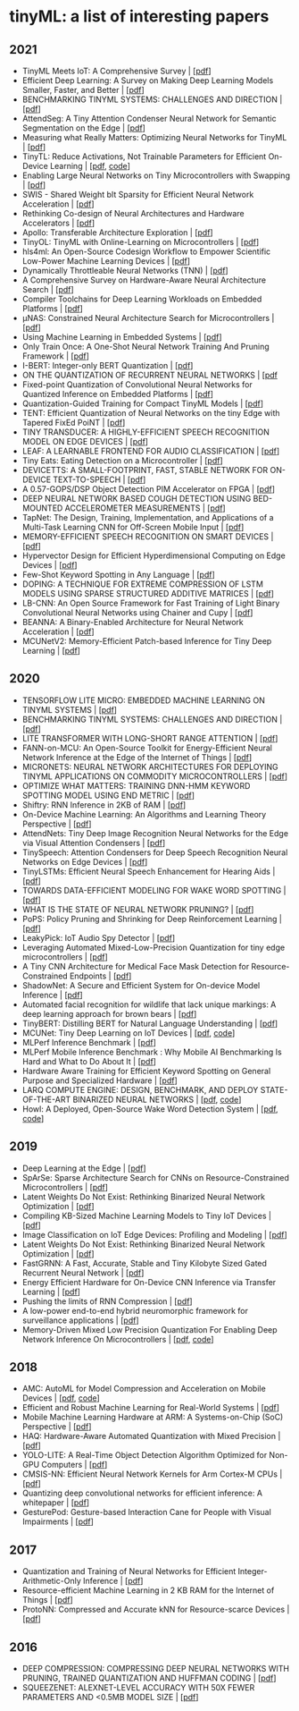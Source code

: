 # tinyML: a list of interesting papers #

## 2021
- TinyML Meets IoT: A Comprehensive Survey | [[pdf](https://reader.elsevier.com/reader/sd/pii/S2542660521001025?token=7437F3807296BF659C22AAAF6E69976E84ADA5B14EA87C9CFE5006DCBD34F4F4D5DD580E42B117D3729B78485AC6624B&originRegion=eu-west-1&originCreation=20211110091753)]
- Efficient Deep Learning: A Survey on Making Deep Learning Models Smaller, Faster, and Better | [[pdf](https://arxiv.org/pdf/2106.08962.pdf)]
- BENCHMARKING TINYML SYSTEMS: CHALLENGES AND DIRECTION | [[pdf](https://arxiv.org/pdf/2003.04821.pdf)]
- AttendSeg: A Tiny Attention Condenser Neural Network for Semantic Segmentation on the Edge | [[pdf](https://arxiv.org/pdf/2104.14623.pdf)]
- Measuring what Really Matters: Optimizing Neural Networks for TinyML | [[pdf](https://arxiv.org/pdf/2104.10645.pdf)]
- TinyTL: Reduce Activations, Not Trainable Parameters for Efficient On-Device Learning | [[pdf](https://arxiv.org/pdf/2007.11622.pdf), [code](https://github.com/mit-han-lab/tinyml/tree/master/tinytl)]
- Enabling Large Neural Networks on Tiny Microcontrollers with Swapping | [[pdf](https://arxiv.org/pdf/2101.08744.pdf)]
- SWIS - Shared Weight bIt Sparsity for Efficient Neural Network Acceleration | [[pdf](https://arxiv.org/pdf/2103.01308.pdf)]
- Rethinking Co-design of Neural Architectures and Hardware Accelerators | [[pdf](https://arxiv.org/pdf/2102.08619.pdf)]
- Apollo: Transferable Architecture Exploration | [[pdf](https://arxiv.org/pdf/2102.01723.pdf)]
- TinyOL: TinyML with Online-Learning on Microcontrollers | [[pdf](https://arxiv.org/pdf/2103.08295.pdf)]
- hls4ml: An Open-Source Codesign Workflow to Empower Scientific Low-Power Machine Learning Devices | [[pdf](https://arxiv.org/pdf/2103.05579.pdf)]
- Dynamically Throttleable Neural Networks (TNN) | [[pdf](https://arxiv.org/pdf/2011.02836.pdf)]
- A Comprehensive Survey on Hardware-Aware Neural Architecture Search | [[pdf](https://arxiv.org/pdf/2101.09336.pdf)]
- Compiler Toolchains for Deep Learning Workloads on Embedded Platforms | [[pdf](https://arxiv.org/pdf/2104.04576.pdf)]
- μNAS: Constrained Neural Architecture Search for Microcontrollers | [[pdf](https://dl.acm.org/doi/pdf/10.1145/3437984.3458836?utm_content=167905304&utm_medium=social&utm_source=linkedin&hss_channel=lcp-19239958)]
- Using Machine Learning in Embedded Systems | [[pdf](https://www.tiriasresearch.com/wp-content/uploads/2021/05/Using-Machine-Learning-in-Embedded-Systems.pdf)]
- Only Train Once: A One-Shot Neural Network Training And Pruning Framework | [[pdf](https://arxiv.org/pdf/2107.07467.pdf)]
- I-BERT: Integer-only BERT Quantization | [[pdf](https://arxiv.org/pdf/2101.01321.pdf)]
- ON THE QUANTIZATION OF RECURRENT NEURAL NETWORKS | [[pdf](https://arxiv.org/pdf/2101.05453.pdf)
- Fixed-point Quantization of Convolutional Neural Networks for Quantized Inference on Embedded Platforms | [[pdf](https://arxiv.org/pdf/2102.02147.pdf)]
- Quantization-Guided Training for Compact TinyML Models | [[pdf](https://arxiv.org/pdf/2103.06231.pdf)]
- TENT: Efficient Quantization of Neural Networks on the tiny Edge with Tapered FixEd PoiNT | [[pdf](https://arxiv.org/pdf/2104.02233.pdf)]
- TINY TRANSDUCER: A HIGHLY-EFFICIENT SPEECH RECOGNITION MODEL ON EDGE DEVICES | [[pdf](https://arxiv.org/pdf/2101.06856.pdf)]
- LEAF: A LEARNABLE FRONTEND FOR AUDIO CLASSIFICATION | [[pdf](https://arxiv.org/pdf/2101.08596.pdf)]
- Tiny Eats: Eating Detection on a Microcontroller | [[pdf](https://arxiv.org/pdf/2003.06699.pdf)]
- DEVICETTS: A SMALL-FOOTPRINT, FAST, STABLE NETWORK FOR ON-DEVICE TEXT-TO-SPEECH | [[pdf](https://arxiv.org/pdf/2010.15311.pdf)]
- A 0.57-GOPS/DSP Object Detection PIM Accelerator on FPGA | [[pdf](https://dl.acm.org/doi/pdf/10.1145/3394885.3431659)]
- DEEP NEURAL NETWORK BASED COUGH DETECTION USING BED-MOUNTED ACCELEROMETER MEASUREMENTS | [[pdf](https://arxiv.org/pdf/2102.04997.pdf)]
- TapNet: The Design, Training, Implementation, and Applications of a Multi-Task Learning CNN for Off-Screen Mobile Input | [[pdf](https://arxiv.org/pdf/2102.09087.pdf)]
- MEMORY-EFFICIENT SPEECH RECOGNITION ON SMART DEVICES | [[pdf](https://arxiv.org/pdf/2102.11531.pdf)]
- Hypervector Design for Efficient Hyperdimensional Computing on Edge Devices  | [[pdf](https://arxiv.org/pdf/2103.06709.pdf)]
- Few-Shot Keyword Spotting in Any Language | [[pdf](https://arxiv.org/pdf/2104.01454.pdf)]
- DOPING: A TECHNIQUE FOR EXTREME COMPRESSION OF LSTM MODELS USING SPARSE STRUCTURED ADDITIVE MATRICES | [[pdf](https://proceedings.mlsys.org/paper/2021/file/a3f390d88e4c41f2747bfa2f1b5f87db-Paper.pdf)]
- LB-CNN: An Open Source Framework for Fast Training of Light Binary Convolutional Neural Networks using Chainer and Cupy | [[pdf](https://arxiv.org/pdf/2106.15350.pdf)]
- BEANNA: A Binary-Enabled Architecture for Neural Network Acceleration | [[pdf](https://arxiv.org/pdf/2108.02313.pdf)]
- MCUNetV2: Memory-Efficient Patch-based Inference for Tiny Deep Learning | [[pdf](https://arxiv.org/pdf/2110.15352.pdf)]

## 2020
- TENSORFLOW LITE MICRO: EMBEDDED MACHINE LEARNING ON TINYML SYSTEMS | [[pdf](https://arxiv.org/pdf/2010.08678v2.pdf)]
- BENCHMARKING TINYML SYSTEMS: CHALLENGES AND DIRECTION | [[pdf](https://arxiv.org/pdf/2003.04821v3.pdf)]
- LITE TRANSFORMER WITH LONG-SHORT RANGE ATTENTION | [[pdf](https://arxiv.org/pdf/2004.11886.pdf)]
- FANN-on-MCU: An Open-Source Toolkit for
Energy-Efficient Neural Network Inference at the
Edge of the Internet of Things | [[pdf](https://arxiv.org/pdf/1911.03314.pdf)]
- MICRONETS: NEURAL NETWORK ARCHITECTURES FOR DEPLOYING TINYML APPLICATIONS ON COMMODITY MICROCONTROLLERS | [[pdf](https://arxiv.org/pdf/2010.11267v2.pdf)]
- OPTIMIZE WHAT MATTERS: TRAINING DNN-HMM KEYWORD SPOTTING MODEL USING END METRIC | [[pdf](https://arxiv.org/pdf/2011.01151.pdf)]
- Shiftry: RNN Inference in 2KB of RAM | [[pdf](https://www.microsoft.com/en-us/research/uploads/prod/2020/10/oopsla20main-p230-p-aba27a6-48263M-final.pdf)]
- On-Device Machine Learning: An Algorithms and Learning Theory Perspective | [[pdf](https://arxiv.org/pdf/1911.00623.pdf)]
- AttendNets: Tiny Deep Image Recognition Neural Networks for the Edge via Visual Attention Condensers | [[pdf](https://arxiv.org/pdf/2009.14385v1.pdf)]
- TinySpeech: Attention Condensers for Deep Speech Recognition Neural Networks on Edge Devices | [[pdf](https://arxiv.org/pdf/2008.04245v6.pdf)]
- TinyLSTMs: Efficient Neural Speech Enhancement for Hearing Aids | [[pdf](https://arxiv.org/pdf/2005.11138.pdf)]
- TOWARDS DATA-EFFICIENT MODELING FOR WAKE WORD SPOTTING | [[pdf](https://arxiv.org/pdf/2010.06659.pdf)]
- WHAT IS THE STATE OF NEURAL NETWORK PRUNING? | [[pdf](https://arxiv.org/pdf/2003.03033.pdf)]
- PoPS: Policy Pruning and Shrinking for Deep Reinforcement Learning | [[pdf](https://arxiv.org/pdf/2001.05012.pdf)]
- LeakyPick: IoT Audio Spy Detector | [[pdf](https://arxiv.org/pdf/2007.00500.pdf)]
- Leveraging Automated Mixed-Low-Precision Quantization for tiny edge microcontrollers | [[pdf](https://arxiv.org/pdf/2008.05124.pdf)]
- A Tiny CNN Architecture for Medical Face Mask Detection for Resource-Constrained Endpoints | [[pdf](https://arxiv.org/pdf/2011.14858.pdf)]
- ShadowNet: A Secure and Efficient System for On-device Model Inference | [[pdf](https://arxiv.org/pdf/2011.05905.pdf)]
- Automated facial recognition for wildlife that lack unique markings: A deep learning approach for brown bears | [[pdf](https://onlinelibrary.wiley.com/doi/epdf/10.1002/ece3.6840)]
- TinyBERT: Distilling BERT for Natural Language Understanding | [[pdf](https://arxiv.org/pdf/1909.10351.pdf)]
- MCUNet: Tiny Deep Learning on IoT Devices | [[pdf](https://arxiv.org/abs/2007.10319), [code](https://github.com/mit-han-lab/mcunet)]
- MLPerf Inference Benchmark | [[pdf](https://arxiv.org/pdf/1911.02549.pdf)]
- MLPerf Mobile Inference Benchmark : Why Mobile AI Benchmarking Is Hard and What to Do About It | [[pdf](https://arxiv.org/pdf/2012.02328.pdf)]
- Hardware Aware Training for Efficient Keyword Spotting on General Purpose and Specialized Hardware | [[pdf](https://arxiv.org/pdf/2009.04465.pdf)]
- LARQ COMPUTE ENGINE: DESIGN, BENCHMARK, AND DEPLOY STATE-OF-THE-ART BINARIZED NEURAL NETWORKS | [[pdf](https://arxiv.org/pdf/2011.09398.pdf), [code](https://github.com/larq/larq)]
- Howl: A Deployed, Open-Source Wake Word Detection System | [[pdf](https://arxiv.org/pdf/2008.09606.pdf), [code](https://github.com/castorini/howl)]

## 2019
- Deep Learning at the Edge | [[pdf](https://arxiv.org/pdf/1910.10231.pdf)]
- SpArSe: Sparse Architecture Search for CNNs on Resource-Constrained Microcontrollers | [[pdf](https://arxiv.org/pdf/1905.12107.pdf)]
- Latent Weights Do Not Exist: Rethinking Binarized Neural Network Optimization | [[pdf](https://arxiv.org/pdf/1906.02107.pdf)]
- Compiling KB-Sized Machine Learning Models to Tiny IoT Devices | [[pdf](microsoft.com/en-us/research/uploads/prod/2018/10/pldi19-SeeDot.pdf)]
- Image Classification on IoT Edge Devices: Profiling and Modeling | [[pdf](https://arxiv.org/pdf/1902.11119.pdf)]
- Latent Weights Do Not Exist: Rethinking Binarized Neural Network Optimization | [[pdf](https://arxiv.org/pdf/1906.02107.pdf)]
- FastGRNN: A Fast, Accurate, Stable and Tiny Kilobyte Sized Gated Recurrent Neural Network | [[pdf](https://arxiv.org/pdf/1901.02358.pdf)]
- Energy Efficient Hardware for On-Device CNN Inference via Transfer Learning | [[pdf](https://arxiv.org/pdf/1812.01672.pdf)]
- Pushing the limits of RNN Compression | [[pdf](https://arxiv.org/pdf/1910.02558.pdf)]
- A low-power end-to-end hybrid neuromorphic framework for surveillance applications | [[pdf](https://arxiv.org/pdf/1910.09806.pdf)]
- Memory-Driven Mixed Low Precision Quantization For Enabling Deep Network Inference On Microcontrollers | [[pdf](https://arxiv.org/pdf/1905.13082.pdf), [code](https://github.com/EEESlab/CMix-NN)]

## 2018
- AMC: AutoML for Model Compression and Acceleration on Mobile Devices | [[pdf](https://arxiv.org/pdf/1802.03494.pdf), [code](https://github.com/mit-han-lab/amc)]
- Efficient and Robust Machine Learning for Real-World Systems | [[pdf](https://arxiv.org/pdf/1812.02240.pdf)]
- Mobile Machine Learning Hardware at ARM: A Systems-on-Chip (SoC) Perspective | [[pdf](https://arxiv.org/pdf/1801.06274.pdf)]
- HAQ: Hardware-Aware Automated Quantization with Mixed Precision | [[pdf](https://arxiv.org/pdf/1811.08886.pdf)]
- YOLO-LITE: A Real-Time Object Detection Algorithm Optimized for Non-GPU Computers | [[pdf](https://arxiv.org/pdf/1811.05588v1.pdf)]
- CMSIS-NN: Efficient Neural Network Kernels for Arm Cortex-M CPUs | [[pdf](https://arxiv.org/pdf/1801.06601.pdf)]
- Quantizing deep convolutional networks for efficient inference: A whitepaper | [[pdf](https://arxiv.org/pdf/1806.08342.pdf)]
- GesturePod: Gesture-based Interaction Cane for People with Visual Impairments | [[pdf](https://www.microsoft.com/en-us/research/uploads/prod/2018/05/CHI19_GesturePod.pdf)]

## 2017
- Quantization and Training of Neural Networks for Efficient Integer-Arithmetic-Only Inference | [[pdf](https://arxiv.org/pdf/1712.05877.pdf)]
- Resource-efficient Machine Learning in 2 KB RAM for the Internet of Things | [[pdf](https://www.microsoft.com/en-us/research/uploads/prod/2017/06/kumar17.pdf)]
- ProtoNN: Compressed and Accurate kNN for Resource-scarce Devices | [[pdf](https://www.microsoft.com/en-us/research/uploads/prod/2017/06/protonn.pdf)]

## 2016
- DEEP COMPRESSION: COMPRESSING DEEP NEURAL NETWORKS WITH PRUNING, TRAINED QUANTIZATION AND HUFFMAN CODING | [[pdf](https://arxiv.org/pdf/1510.00149.pdf)]
- SQUEEZENET: ALEXNET-LEVEL ACCURACY WITH 50X FEWER PARAMETERS AND <0.5MB MODEL SIZE | [[pdf](https://arxiv.org/pdf/1602.07360.pdf)]

